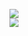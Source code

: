 [![](https://img.shields.io/badge/Made%20With-Github%20Spray-lightgrey.svg?style=for-the-badge&logo=github)](https://github.com/Annihil/github-spray#6634)  
[![](https://i.imgur.com/2DrTn0Z.gif)](https://github.com/Annihil/github-spray)